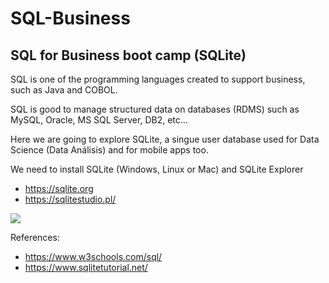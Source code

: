 # SQL-Business

## SQL for Business boot camp (SQLite)

SQL is one of the programming languages created to support business, such as Java and COBOL.

SQL is good to manage structured data on databases (RDMS) such as MySQL, Oracle, MS SQL Server, DB2, etc...

Here we are going to explore SQLite, a singue user database used for Data Science (Data Análisis) and for mobile apps too.

We need to install SQLite (Windows, Linux or Mac) and SQLite Explorer

- https://sqlite.org
- https://sqlitestudio.pl/

<img src="https://www.sqlitetutorial.net/wp-content/uploads/2015/11/sqlite-sample-database-color.jpg">

References:
- https://www.w3schools.com/sql/
- https://www.sqlitetutorial.net/
